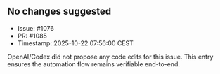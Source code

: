 ## No changes suggested

- Issue: #1076
- PR: #1085
- Timestamp: 2025-10-22 07:56:00 CEST

OpenAI/Codex did not propose any code edits for this issue. This entry ensures the automation flow remains verifiable end-to-end.

